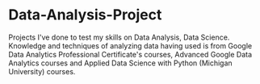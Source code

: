 # Data-Analysis-Project
Projects I've done to test my skills on Data Analysis, Data Science.
Knowledge and techniques of analyzing data having used is from Google Data Analytics Professional Certificate's courses, Advanced Google Data Analytics courses and Applied Data Science with Python (Michigan University) courses.
